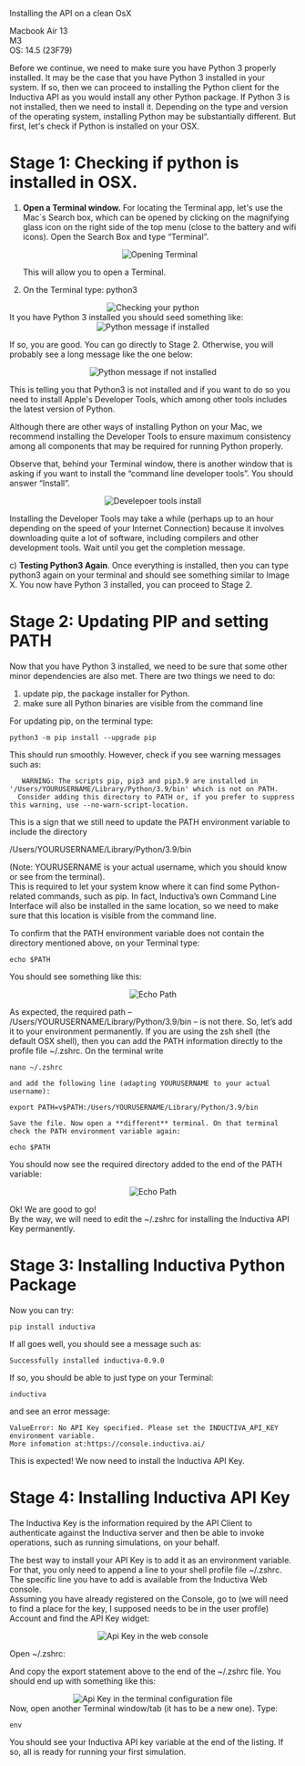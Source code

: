 Installing the API on a clean OsX

Macbook Air 13  
M3  
OS: 14.5 (23F79) 

Before we continue, we need to make sure you have Python 3 properly installed. It may be the case that you have Python 3 installed in your system. If so, then we can proceed to installing the Python client for the Inductiva API as you would install any other Python package. If Python 3 is not installed, then we need to install it. Depending on the type and version of the operating system, installing Python may be substantially different. But first, let's check if Python is installed on your OSX.

# Stage 1: Checking if python is installed in OSX.

1) **Open a Terminal window.** For locating the Terminal app, let's use the Mac´s Search box, which can be opened by clicking on the magnifying glass icon on the right side of the top menu (close to the battery and wifi icons). Open the Search Box and type “Terminal”.  
     
    <div align="center">
        <img src="../_static/terminal_search.png" alt="Opening Terminal">
    </div>
     
   This will allow you to open a Terminal.  
     
2) On the Terminal type: python3

<div align="center">
    <img src="../_static/terminal.png" alt="Checking your python">
</div>  
It you have Python 3 installed you should seed something like:

<div align="center">
    <img src="../_static/terminal_python_check.png" alt="Python message if installed">
</div>

If so, you are good. You can go directly to Stage 2. Otherwise, you will probably see a long message like the one below:

<div align="center">
    <img src="../_static/terminal_python_message.png" alt="Python message if not installed">
</div>

This is telling you that Python3 is not installed and if you want to do so you need to install Apple's Developer Tools, which among other tools includes the latest version of Python. 

Although there are other ways of installing Python on your Mac, we recommend installing the Developer Tools to ensure maximum consistency among all components that may be required for running Python properly. 

Observe that, behind your Terminal window, there is another window that is asking if you want to install the “command line developer tools”. You should answer “Install”. 

<div align="center">
    <img src="../_static/dev_tools.png" alt="Develepoer tools install">
</div>

Installing the Developer Tools may take a while (perhaps up to an hour depending on the speed of your Internet Connection) because it involves downloading quite a lot of software, including compilers and other development tools. Wait until you get the completion message.

c) **Testing Python3 Again**. Once everything is installed, then you can type python3 again on your terminal and should see something similar to Image X. You now have Python 3 installed, you can proceed to Stage 2.

# Stage 2: Updating PIP and setting PATH

Now that you have Python 3 installed, we need to be sure that some other minor dependencies are also met. There are two things we need to do:

1) update pip, the package installer for Python.   
2) make sure all Python binaries are visible from the command line

For updating pip, on the terminal type:

```console
python3 -m pip install --upgrade pip
```

This should run smoothly. However, check if you see warning messages such as:
```console
   WARNING: The scripts pip, pip3 and pip3.9 are installed in '/Users/YOURUSERNAME/Library/Python/3.9/bin' which is not on PATH.  
  Consider adding this directory to PATH or, if you prefer to suppress this warning, use --no-warn-script-location.
```
This is a sign that we still need to update the PATH environment variable to include the directory

/Users/YOURUSERNAME/Library/Python/3.9/bin

(Note: YOURUSERNAME is your actual username, which you should know or see from the terminal).   
This is required to let your system know where it can find some Python-related commands, such as pip. In fact, Inductiva’s own Command Line Interface will also be installed in the same location, so we need to make sure that this location is visible from the command line. 

To confirm that the PATH environment variable does not contain the directory mentioned above, on your Terminal type:

```console
echo $PATH
```

You should see something like this:  
<div align="center">
    <img src="../_static/echo_path.png" alt="Echo Path">
</div>

As expected, the required path  –  /Users/YOURUSERNAME/Library/Python/3.9/bin – is not there. So, let’s add it to your environment permanently. If you are using the zsh shell (the default OSX shell), then you can add the PATH information directly to the profile file ~/.zshrc. On  the terminal write 

```console
nano ~/.zshrc

and add the following line (adapting YOURUSERNAME to your actual username):  
   
export PATH=v$PATH:/Users/YOURUSERNAME/Library/Python/3.9/bin

Save the file. Now open a **different** terminal. On that terminal check the PATH environment variable again:

echo $PATH
````

You should now see the required directory added to the end of the PATH variable:

<div align="center">
    <img src="../_static/echo_path.png" alt="Echo Path">
</div>

Ok! We are good to go!  
By the way, we will need to edit the ~/.zshrc for installing the Inductiva API Key permanently. 

# Stage 3: Installing Inductiva Python Package

Now you can try:

```console
pip install inductiva
````

If all goes well, you should see a message such as:

```console
Successfully installed inductiva-0.9.0
```

If so, you should be able to just type on your Terminal:

```console
inductiva
```

and see an error message:

```console
ValueError: No API Key specified. Please set the INDUCTIVA_API_KEY environment variable.  
More infomation at:https://console.inductiva.ai/
```

This is expected! We now need to install the Inductiva API Key.

# Stage 4: Installing Inductiva API Key

The Inductiva Key is the information required by the API Client to authenticate against the Inductiva server and then be able to invoke operations, such as running simulations, on your behalf.

The best way to install your API Key is to add it as an environment variable. For that, you only need to append a line to your shell profile file ~/.zshrc. The specific line you have to add is available from the Inductiva Web console.  
Assuming you have already registered on the Console, go to (we will need to find a place for the key, I supposed needs to be in the user profile) Account and find the API Key widget:

<div align="center">
    <img src="../_static/console_key.png" alt="Api Key in the web console">
</div>

Open ~/.zshrc:

And copy the export statement above to the end of the  ~/.zshrc file. You should end up with something like this:

<div align="center">
    <img src="../_static/terminal_key.png" alt="Api Key in the terminal configuration file">
</div>
Now, open another Terminal window/tab (it has to be a new one). Type:

```console
env
```

You should see your Inductiva API key variable at the end of the listing. If so, all is ready for running your first simulation.
